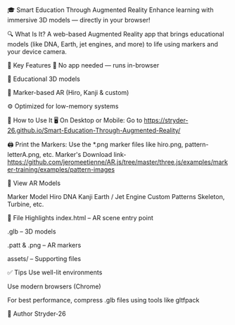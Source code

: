 🎓 Smart Education Through Augmented Reality
Enhance learning with immersive 3D models — directly in your browser!

🔍 What Is It?
A web-based Augmented Reality app that brings educational models (like DNA, Earth, jet engines, and more) to life using markers and your device camera.

🚀 Key Features
📱 No app needed — runs in-browser

🧠 Educational 3D models

🧭 Marker-based AR (Hiro, Kanji & custom)

⚙️ Optimized for low-memory systems

🧪 How to Use It
🖥️ On Desktop or Mobile:
Go to https://stryder-26.github.io/Smart-Education-Through-Augmented-Reality/

🖨️ Print the Markers:
Use the *.png marker files like hiro.png, pattern-letterA.png, etc.
Marker's Download link- https://github.com/jeromeetienne/AR.js/tree/master/three.js/examples/marker-training/examples/pattern-images

📸 View AR Models

Marker	Model
Hiro	DNA
Kanji	Earth / Jet Engine
Custom Patterns	Skeleton, Turbine, etc.

📁 File Highlights
index.html – AR scene entry point

.glb – 3D models

.patt & .png – AR markers

assets/ – Supporting files

✅ Tips
Use well-lit environments

Use modern browsers (Chrome)

For best performance, compress .glb files using tools like gltfpack

👤 Author
Stryder-26
